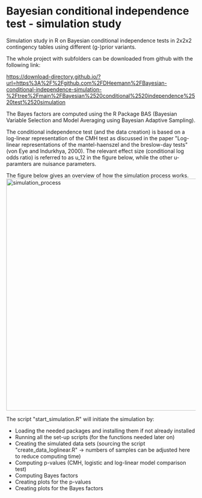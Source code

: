 # Bayesian conditional independence test - simulation study 
Simulation study in R on Bayesian conditional independence tests in 2x2x2 contingency tables using different (g-)prior variants. 

The whole project with subfolders can be downloaded from github with the following link:


https://download-directory.github.io/?url=https%3A%2F%2Fgithub.com%2FDHeemann%2FBayesian-conditional-independence-simulation-%2Ftree%2Fmain%2FBayesian%2520conditional%2520independence%2520test%2520simulation


The Bayes factors are computed using the R Package BAS (Bayesian Variable Selection and Model Averaging using Bayesian Adaptive Sampling).

The conditional independence test (and the data creation) is based on a log-linear representation of the CMH test as discussed in the paper "Log-linear representations of the mantel-haenszel and the breslow-day tests" (von Eye and Indurkhya, 2000). The relevant effect size (conditional log odds ratio) is referred to as u_12 in the figure below, while the other u-paramters are nuisance parameters. 

The figure below gives an overview of how the simulation process works. 
<img width="617" alt="simulation_process" src="https://user-images.githubusercontent.com/36103689/141364834-365e2e5a-e869-4e4c-ac9a-ad293a6c7cf7.PNG">


The script "start_simulation.R" will initiate the simulation by: 
- Loading the needed packages and installing them if not already installed 
- Running all the set-up scripts (for the functions needed later on) 
- Creating the simulated data sets (sourcing the script "create_data_loglinear.R" -> numbers of samples can be adjusted here to reduce computing time)
- Computing p-values (CMH, logistic and log-linear model comparison test)
- Computing Bayes factors 
- Creating plots for the p-values
- Creating plots for the Bayes factors 
